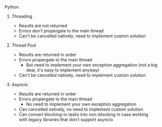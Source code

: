 Python

1. Threading
    - Results are not returned
    - Errors don't propergate to the main thread
    - Can't be cancelled natively, need to implement custom solution

2. Thread Pool
    - Results are returned in order
    - Errors propergate to the main thread
        - But need to implement your own exception aggregation (not a big deal, it's easy to implement anyway)
    - Can't be cancelled natively, need to implement custom solution

3. Asyncio
    - Results are returned in order
    - Errors propergate to the main thread
        - No need to implement your own exception aggregation
    - Can cancelled natively, no need to implement custom solution
    - Can convert blocking-io tasks into non-blocking in case working with legacy libraries that don't support asyncio